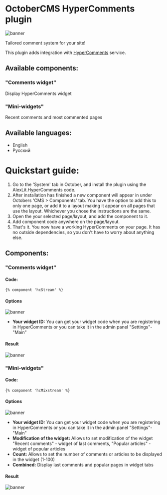 # OctoberCMS HyperComments plugin

![banner](https://raw.githubusercontent.com/web2easy/octobercms-hypercomments-plugin/master/assets/images/banner.png)

Tailored comment system for your site!

This plugin adds integration with [HyperComments](https://www.hypercomments.com/) service.

## Available components:

### "Comments widget"

Display HyperComments widget

### "Mini-widgets"

Recent comments and most commented pages

## Available languages:

- English
- Русский

# Quickstart guide:

1. Go to the 'System' tab in October, and install the plugin using the AlexLit.HyperComments code.
2. After installation has finished a new component will appear in under Octobers 'CMS > Components' tab. You have the option to add this to only one page, or add it to a layout making it appear on all pages that use the layout. Whichever you chose the instructions are the same.
3. Open the your selected page/layout, and add the component to it.
4. Add component code anywhere on the page/layout.
5. That's it. You now have a working HyperComments on your page. It has no outside dependencies, so you don't have to worry about anything else.

## Components:

### "Comments widget"

#### Code:

```twig
{% component 'hcStream' %}
```

#### Options

![banner](https://raw.githubusercontent.com/web2easy/octobercms-hypercomments-plugin/master/assets/images/screenshots-1.jpg)

- **Your widget ID:** You can get your widget code when you are registering in HyperComments or you can take it in the admin panel "Settings"-"Main"

#### Result

![banner](https://raw.githubusercontent.com/web2easy/octobercms-hypercomments-plugin/master/assets/images/screenshots-2.jpg)

### "Mini-widgets"

#### Code:

```twig
{% component 'hcMixstream' %}
```

#### Options

![banner](https://raw.githubusercontent.com/web2easy/octobercms-hypercomments-plugin/master/assets/images/screenshots-3.jpg)

- **Your widget ID:** You can get your widget code when you are registering in HyperComments or you can take it in the admin panel "Settings"-"Main"
- **Modification of the widget:** Allows to set modification of the widget "Recent comments" - widget of last comments, "Popular articles" - widget of popular articles
- **Count:** Allows to set the number of comments or articles to be displayed in the widget (1-100)
- **Combined:** Display last comments and popular pages in widget tabs

#### Result

![banner](https://raw.githubusercontent.com/web2easy/octobercms-hypercomments-plugin/master/assets/images/screenshots-4.jpg)